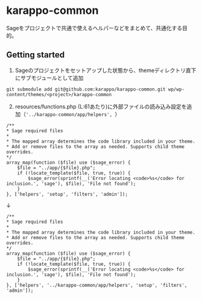 # karappo-common

Sageをプロジェクトで共通で使えるヘルパーなどをまとめて、共通化する目的。

## Getting started

1. Sageのプロジェクトをセットアップした状態から、themeディレクトリ直下にサブモジュールとして追加
  ```
  git submodule add git@github.com:karappo/karappo-common.git wp/wp-content/themes/<project>/karappo-common
  ```
2. resources/functions.php (L:61あたり)に外部ファイルの読み込み設定を追加（`'../karappo-common/app/helpers', `）
  ```
  /**
  * Sage required files
  *
  * The mapped array determines the code library included in your theme.
  * Add or remove files to the array as needed. Supports child theme overrides.
  */
  array_map(function ($file) use ($sage_error) {
      $file = "../app/{$file}.php";
      if (!locate_template($file, true, true)) {
          $sage_error(sprintf(__('Error locating <code>%s</code> for inclusion.', 'sage'), $file), 'File not found');
      }
  }, ['helpers', 'setup', 'filters', 'admin']);
  ```
  ↓
  ```
  /**
  * Sage required files
  *
  * The mapped array determines the code library included in your theme.
  * Add or remove files to the array as needed. Supports child theme overrides.
  */
  array_map(function ($file) use ($sage_error) {
      $file = "../app/{$file}.php";
      if (!locate_template($file, true, true)) {
          $sage_error(sprintf(__('Error locating <code>%s</code> for inclusion.', 'sage'), $file), 'File not found');
      }
  }, ['helpers', '../karappo-common/app/helpers', 'setup', 'filters', 'admin']);
  ```